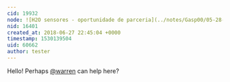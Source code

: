 ```yaml
---
cid: 19932
node: ![H2O sensores - oportunidade de parceria](../notes/Gasp00/05-28-2018/h2o-sensores-oportunidade-de-parceria)
nid: 16401
created_at: 2018-06-27 22:45:04 +0000
timestamp: 1530139504
uid: 60662
author: tester
---
```


Hello! Perhaps [@warren](/profile/warren) can help here?